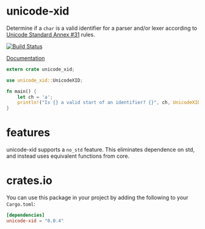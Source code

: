 # unicode-xid

Determine if a `char` is a valid identifier for a parser and/or lexer according to
[Unicode Standard Annex #31](http://www.unicode.org/reports/tr31/) rules.

[![Build Status](https://travis-ci.org/unicode-rs/unicode-xid.svg)](https://travis-ci.org/unicode-rs/unicode-xid)

[Documentation](https://unicode-rs.github.io/unicode-xid/unicode_xid/index.html)

```rust
extern crate unicode_xid;

use unicode_xid::UnicodeXID;

fn main() {
    let ch = 'a';
    println!("Is {} a valid start of an identifier? {}", ch, UnicodeXID::is_xid_start(ch));
}
```

# features

unicode-xid supports a `no_std` feature. This eliminates dependence
on std, and instead uses equivalent functions from core.

# crates.io

You can use this package in your project by adding the following
to your `Cargo.toml`:

```toml
[dependencies]
unicode-xid = "0.0.4"
```
